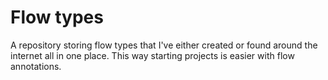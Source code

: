 Flow types
==========

A repository storing flow types that I've either created or found around the internet all in one place. This way starting projects is easier with flow annotations.
